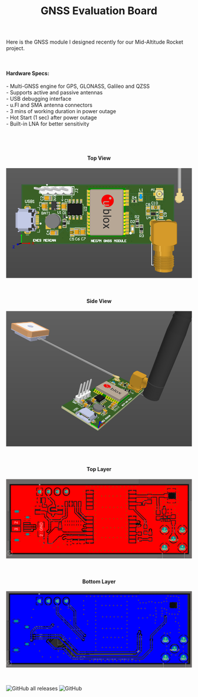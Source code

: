 <!-- BAŞLIK -->
<h1> 
  <p align="center">
     GNSS Evaluation Board
  </p>
</h1>

</br>

<!-- GİRİŞ -->

<p> Here is the GNSS module I designed recently for our Mid-Altitude Rocket project. </p> 

</br>

<!-- ÖZELLİKLER -->
                        
<h4> Hardware Specs: </h4> 
- Multi-GNSS engine for GPS, GLONASS, Galileo and QZSS </br>
- Supports active and passive antennas </br>
-  USB debugging interface </br>
-  u.Fl and SMA antenna connectors </br>
-  3 mins of working duration in power outage </br>
- Hot Start (1 sec) after power outage </br>
-  Built-in LNA for better sensitivity </br>

<h1> 
  <p align="center">
  </p>
</h1>


<!-- GÖRSELLER -->
                        
                        
<br/>

<H4 align="center"> Top View </H4>
 <p align="center">
  <img src="./Screenshots/Top View.png"></p>


<br/>

<H4 align="center"> Side View </H4>
<p align="center">
<img src="./Screenshots/Side View.png"></p>

<br/>

<H4 align="center"> Top Layer </H4>
<p align="center">
<img src="./Screenshots/Top Layer.png"></p>

<br/>

<H4 align="center"> Bottom Layer </H4>
  <p align="center">
<img src="./Screenshots/Bottom Layer.png"></p>

</br>


<img alt="GitHub all releases" src="https://img.shields.io/github/downloads/enesmrcn/PCB-Design/total"> ![GitHub](https://img.shields.io/github/license/enesmrcn/PCB-Design)
